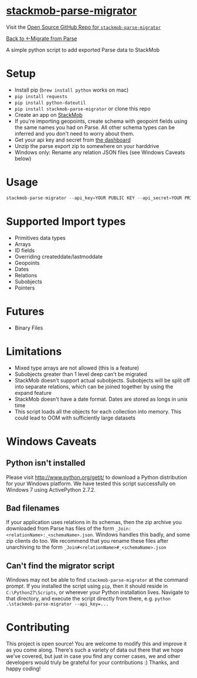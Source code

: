 <a href="https://github.com/stackmob/stackmob-parse-migrator">stackmob-parse-migrator</a>
============

Visit the <a href="https://github.com/stackmob/stackmob-parse-migrator">Open Source GitHub Repo for <code>stackmob-parse-migrator</code></a>

<a href="https://www.stackmob.com/parse/">Back to &larr;Migrate from Parse</a>

A simple python script to add exported Parse data to StackMob

# Setup
* Install pip (`brew install python` works on mac)
* `pip install requests`
* `pip install python-dateutil`
* `pip install stackmob-parse-migrator` or clone this repo
* Create an app on [StackMob](https://www.stackmob.com)
* If you're importing geopoints, create schema with geopoint fields using the same names you had on Parse. All other schema types can be inferred and you don't need to worry about them.
* Get your api key and secret from [the dashboard](https://dashboard.stackmob.com/settings)
* Unzip the parse export zip to somewhere on your harddrive
* Windows only: Rename any relation JSON files (see Windows Caveats below)

# Usage

```js
stackmob-parse-migrator --api_key=YOUR PUBLIC KEY --api_secret=YOUR PRIVATE KEY --path=/path/to/unzipped-json/folder --verbose 1
```

# Supported Import types
* Primitives data types
* Arrays
* ID fields
* Overriding createddate/lastmoddate
* Geopoints
* Dates
* Relations
* Subobjects
* Pointers

# Futures
* Binary Files

# Limitations
* Mixed type arrays are not allowed (this is a feature)
* Subobjects greater than 1 level deep can't be migrated
* StackMob doesn't support actual subobjects. Subobjects will be split off into separate relations, which can be joined together by using the expand feature
* StackMob doesn't have a date format. Dates are stored as longs in unix time
* This script loads all the objects for each collection into memory. This could lead to OOM with sufficiently large datasets

# Windows Caveats

## Python isn't installed

Please visit http://www.python.org/getit/ to download a Python distribution for your Windows platform. We have tested this script successfully on Windows 7 using ActivePython 2.7.2.

## Bad filenames

If your application uses relations in its schemas, then the zip archive you downloaded from Parse has files of the form `_Join:<relationName>:_<schemaName>.json`. Windows handles this badly, and some zip clients do too.  We recommend that you rename these files after unarchiving to the form `_Join#<relationName>#_<schemaName>.json`

## Can't find the migrator script

Windows may not be able to find `stackmob-parse-migrator` at the command prompt. If you installed the script using `pip`, then it should reside in `C:\Python27\Scripts`, or wherever your Python installation lives. Navigate to that directory, and execute the script directly from there, e.g. `python .\stackmob-parse-migrator --api_key=...`

# Contributing

This project is open source!  You are welcome to modify this and improve it as you come along.  There's such a variety of data out there that we hope we've covered, but just in case you find any corner cases, we and other developers would truly be grateful for your contributions :)  Thanks, and happy coding!
